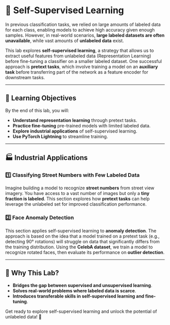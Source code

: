 # 🧠 Self-Supervised Learning  

In previous classification tasks, we relied on large amounts of labeled data for each class, enabling models to achieve high accuracy given enough samples. However, in real-world scenarios, **large labeled datasets are often unavailable**, while vast amounts of **unlabeled data** exist.  

This lab explores **self-supervised learning**, a strategy that allows us to extract useful features from unlabeled data (Representation Learning) before fine-tuning a classifier on a smaller labeled dataset. One successful approach is **pretext tasks**, which involve training a model on an **auxiliary task** before transferring part of the network as a feature encoder for downstream tasks.  

---

## 🎯 Learning Objectives  

By the end of this lab, you will:  
- **Understand representation learning** through pretext tasks.  
- **Practice fine-tuning** pre-trained models with limited labeled data.  
- **Explore industrial applications** of self-supervised learning.  
- **Use PyTorch Lightning** to streamline training.  

---

## 🏭 Industrial Applications  

### **1️⃣ Classifying Street Numbers with Few Labeled Data**  
Imagine building a model to recognize **street numbers** from street view imagery. You have access to a vast number of images but only a **tiny fraction is labeled**. This section explores how **pretext tasks** can help leverage the unlabeled set for improved classification performance.  

### **2️⃣ Face Anomaly Detection**  
This section applies self-supervised learning to **anomaly detection**. The approach is based on the idea that a model trained on a pretext task (e.g., detecting 90° rotations) will struggle on data that significantly differs from the training distribution. Using the **CelebA dataset**, we train a model to recognize rotated faces, then evaluate its performance on **outlier detection**.  

---

## 🚀 Why This Lab?  

- **Bridges the gap between supervised and unsupervised learning**.  
- **Solves real-world problems where labeled data is scarce**.  
- **Introduces transferable skills in self-supervised learning and fine-tuning**.  

Get ready to explore self-supervised learning and unlock the potential of unlabeled data! 🚀  